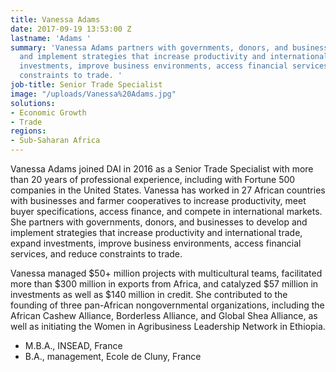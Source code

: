 ```yaml
---
title: Vanessa Adams
date: 2017-09-19 13:53:00 Z
lastname: 'Adams '
summary: 'Vanessa Adams partners with governments, donors, and businesses to develop
  and implement strategies that increase productivity and international trade, expand
  investments, improve business environments, access financial services, and reduce
  constraints to trade. '
job-title: Senior Trade Specialist
image: "/uploads/Vanessa%20Adams.jpg"
solutions:
- Economic Growth
- Trade
regions:
- Sub-Saharan Africa
---
```


Vanessa Adams joined DAI in 2016 as a Senior Trade Specialist with more than 20 years of professional experience, including with Fortune 500 companies in the United States. Vanessa has worked in 27 African countries with businesses and farmer cooperatives to increase productivity, meet buyer specifications, access finance, and compete in international markets. She partners with governments, donors, and businesses to develop and implement strategies that increase productivity and international trade, expand investments, improve business environments, access financial services, and reduce constraints to trade. 

Vanessa managed $50+ million projects with multicultural teams, facilitated more than $300 million in exports from Africa, and catalyzed $57 million in investments as well as $140 million in credit. She contributed to the founding of three pan-African nongovernmental organizations, including the African Cashew Alliance, Borderless Alliance, and Global Shea Alliance, as well as initiating the Women in Agribusiness Leadership Network in Ethiopia. 

* M.B.A., INSEAD, France
* B.A., management, Ecole de Cluny, France
